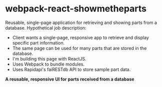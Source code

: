 # webpack-react-showmetheparts
Reusable, single-page application for retrieving and showing parts from a database.
Hypothetical job description:
- Client wants a single-page, responsive app to retrieve and display specific part information.
- The same page can be used for many parts that are stored in the database.
- I'm building this page with ReactJS.
- Uses Webpack to bundle modules.
- Uses Rapidapi's faiRESTdb API to store sample part data.  

**A reusable, responsive UI for parts received from a database**
